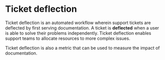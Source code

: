 # Ticket deflection

Ticket deflection is an automated workflow wherein support tickets are deflected by first serving documentation. A ticket is **deflected** when a user is able to solve their problems independently. Ticket deflection enables support teams to allocate resources to more complex issues.

Ticket deflection is also a metric that can be used to measure the impact of documentation.

